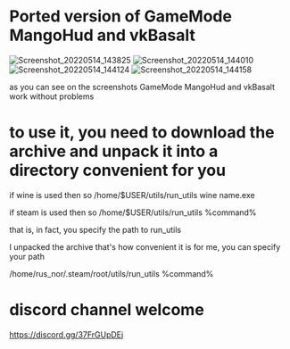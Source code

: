 # Ported version of GameMode MangoHud and vkBasalt
![Screenshot_20220514_143825](https://user-images.githubusercontent.com/85447162/168424520-2dea46f1-1952-40e6-b6b6-626db654ab8c.png)
![Screenshot_20220514_144010](https://user-images.githubusercontent.com/85447162/168424522-23ba867e-6ec8-4150-aaf6-024ebada79be.png)
![Screenshot_20220514_144124](https://user-images.githubusercontent.com/85447162/168424523-ed359a14-970a-4016-8631-ac33db55d574.png)
![Screenshot_20220514_144158](https://user-images.githubusercontent.com/85447162/168424525-a0beed9a-6180-403d-a37f-196c978ceee7.png)

as you can see on the screenshots GameMode MangoHud and vkBasalt work without problems

# to use it, you need to download the archive and unpack it into a directory convenient for you

if wine is used then so 
/home/$USER/utils/run_utils wine name.exe

if steam is used then so 
/home/$USER/utils/run_utils %command%

that is, in fact, you specify the path to run_utils

I unpacked the archive that's how convenient it is for me, you can specify your path

/home/rus_nor/.steam/root/utils/run_utils %command%

# discord channel welcome
https://discord.gg/37FrGUpDEj
